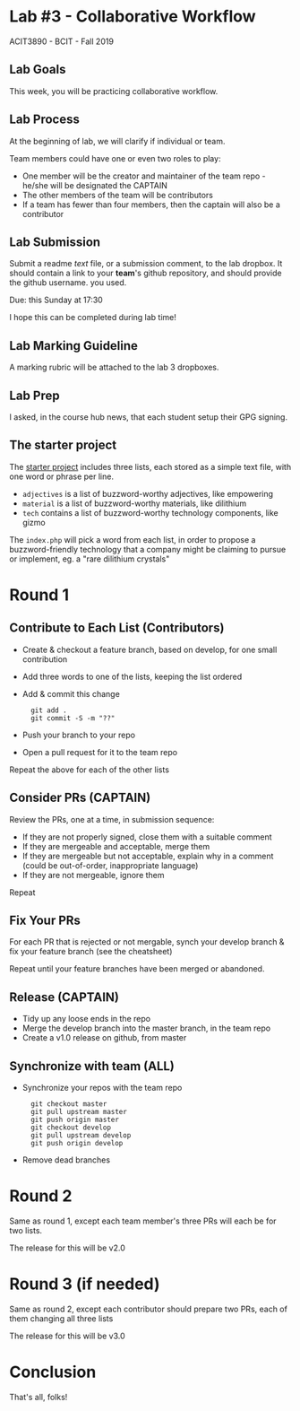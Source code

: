 # Lab #3 - Collaborative Workflow
ACIT3890 - BCIT - Fall 2019

## Lab Goals

This week, you will be practicing collaborative workflow.

## Lab Process

At the beginning of lab, we will clarify if individual or team.

Team members could have one or even two roles to play:
- One member will be the creator and maintainer of the team repo - he/she will be designated the CAPTAIN
- The other members of the team will be contributors
- If a team has fewer than four members, then the captain will also be a contributor


## Lab Submission

Submit a readme *text* file, or a submission comment, to the lab dropbox. 
It should contain a link to your **team**'s github repository,
and should provide the github username. you used. 

Due: this Sunday at 17:30

I hope this can be completed during lab time!

## Lab Marking Guideline

A marking rubric will be attached to the lab 3 dropboxes.


## Lab Prep

I asked, in the course hub news, that each student setup their GPG
signing.

## The starter project

The [starter project](https://github.com/jedi-academy/acit3890-lab03) includes three lists, each stored as a simple text file,
with one word or phrase per line. 

- `adjectives` is a list of buzzword-worthy adjectives, like empowering
- `material` is a list of buzzword-worthy materials, like dilithium
- `tech` contains a list of buzzword-worthy technology components, like gizmo

The `index.php` will pick a word from each list, in order
to propose a buzzword-friendly technology that a company might be claiming to pursue 
or implement, eg. a "rare dilithium crystals"


# Round 1

## Contribute to Each List (Contributors)

- Create & checkout a feature branch, based on develop, for one small contribution
- Add three words to one of the lists, keeping the list ordered
- Add & commit this change

        git add .
        git commit -S -m "??"

- Push your branch to your repo
- Open a pull request for it to the team repo

Repeat the above for each of the other lists

## Consider PRs (CAPTAIN)

Review the PRs, one at a time, in submission sequence:

- If they are not properly signed, close them with a suitable comment
- If they are mergeable and acceptable, merge them
- If they are mergeable but not acceptable, explain why in a comment 
(could be out-of-order, inappropriate language)
- If they are not mergeable, ignore them

Repeat

## Fix Your PRs

For each PR that is rejected or not mergable,
synch your develop branch & fix your feature branch (see the cheatsheet)

Repeat until your feature branches have been merged or abandoned.

## Release (CAPTAIN)

- Tidy up any loose ends in the repo
- Merge the develop branch into the master branch, in the team repo
- Create a v1.0 release on github, from master

## Synchronize with team (ALL)

- Synchronize your repos with the team repo

        git checkout master
        git pull upstream master
        git push origin master
        git checkout develop
        git pull upstream develop
        git push origin develop

- Remove dead branches

# Round 2

Same as round 1, except each team member's three PRs will
each be for two lists.

The release for this will be v2.0

# Round 3 (if needed)

Same as round 2, except each contributor should prepare
two PRs, each of them changing all three lists

The release for this will be v3.0

# Conclusion

That's all, folks!
